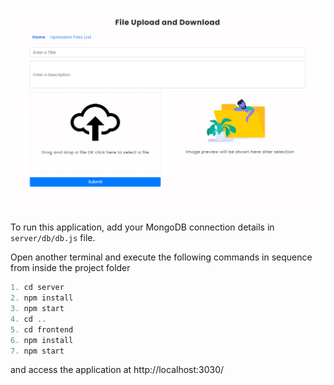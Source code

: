 ![alt text](frontend\src\images\preview-img.png)

To run this application, add your MongoDB connection details in `server/db/db.js` file.

Open another terminal and execute the following commands in sequence from inside the project folder

```js
1. cd server
2. npm install
3. npm start
4. cd ..
5. cd frontend
6. npm install
7. npm start
```

and access the application at http://localhost:3030/
